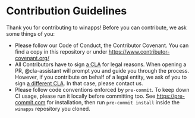 # Contribution Guidelines

Thank you for contributing to winapps! Before you can contribute, we ask some things of you:

- Please follow our Code of Conduct, the Contributor Covenant. You can find a copy in this repository or under https://www.contributor-covenant.org/
- All Contributors have to sign [a CLA](https://gist.github.com/oskardotglobal/35f0a72eb45fcc7087e535561383dbc5) for legal reasons. When opening a PR, @cla-assistant will prompt you and guide you through the process. However, if you contribute on behalf of a legal entity, we ask of you to sign [a different CLA](https://gist.github.com/oskardotglobal/75a8cc056e56a439fa6a1551129ae47f). In that case, please contact us.
- Please follow code conventions enforced by `pre-commit`. To keep down CI usage, please run it locally before committing too.
  See <https://pre-commit.com> for installation, then run `pre-commit install` inside the `winapps` repository you cloned.
